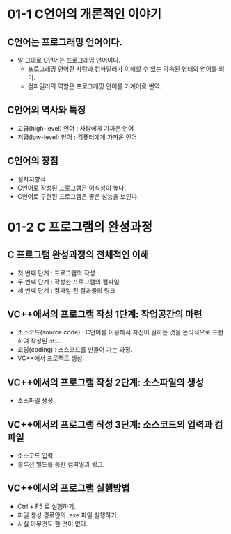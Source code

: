 # 01-1 C언어의 개론적인 이야기

## C언어는 프로그래밍 언어이다.
* 말 그대로 C언어는 프로그래밍 언어이다.
    * 프로그래밍 언어란 사람과 컴파일러가 이해할 수 있는 약속된 형태의 언어를 의미.
    * 컴파일러의 역할은 프로그래밍 언어를 기계어로 번역.

## C언어의 역사와 특징
* 고급(high-level) 언어 : 사람에게 가까운 언어
* 저급(low-level) 언어 : 컴퓨터에게 가까운 언어

## C언어의 장점
* 절차지향적
* C언어로 작성된 프로그램은 이식성이 높다.
* C언어로 구현된 프로그램은 좋은 성능을 보인다.

# 01-2 C 프로그램의 완성과정

## C 프로그램 완성과정의 전체적인 이해
* 첫 번째 단계 : 프로그램의 작성
* 두 번째 단계 : 작성한 프로그램의 컴파일
* 세 번째 단계 : 컴파일 된 결과물의 링크

## VC++에서의 프로그램 작성 1단계: 작업공간의 마련
* 소스코드(source code) : C언어를 이용해서 자신이 원하는 것을 논리적으로 표현하여 작성된 코드.
* 코딩(coding) : 소스코드를 만들어 가는 과정.
* VC++에서 프로젝트 생성.

## VC++에서의 프로그램 작성 2단계: 소스파일의 생성
* 소스파일 생성.

## VC++에서의 프로그램 작성 3단계: 소스코드의 입력과 컴파일
* 소스코드 입력.
* 솔루션 빌드를 통한 컴파일과 링크.

## VC++에서의 프로그램 실행방법
* Ctrl + F5 로 실행하기.
* 파일 생성 경로안의 .exe 파일 실행하기.
* 사실 아무것도 한 것이 없다.